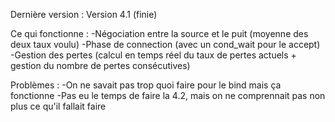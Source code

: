 Dernière version : 
Version 4.1 (finie) 

Ce qui fonctionne : 
-Négociation entre la source et le puit (moyenne des deux taux voulu) 
-Phase de connection (avec un cond_wait pour le accept) 
-Gestion des pertes (calcul en temps réel du taux de pertes actuels + gestion du nombre de pertes consécutives) 


Problèmes : 
-On ne savait pas trop quoi faire pour le bind  mais ça fonctionne 
-Pas eu le temps de faire la 4.2, mais on ne comprennait pas non plus ce qu'il fallait faire


